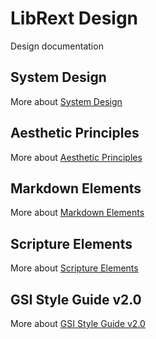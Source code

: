 # LibRext Design

Design documentation

## System Design

More about [System Design](./system-design.md)

## Aesthetic Principles

More about [Aesthetic Principles](./aesthetic-principles.md)

## Markdown Elements

More about [Markdown Elements](./markdown-elements.md)

## Scripture Elements

More about [Scripture Elements](./scripture-elements.md)

## GSI Style Guide v2.0

More about [GSI Style Guide v2.0](./gsi-style-guide.md)
